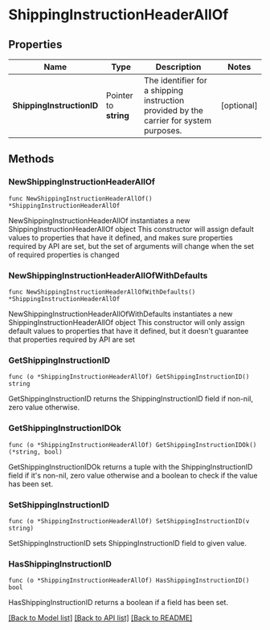 # ShippingInstructionHeaderAllOf

## Properties

Name | Type | Description | Notes
------------ | ------------- | ------------- | -------------
**ShippingInstructionID** | Pointer to **string** | The identifier for a shipping instruction provided by the carrier for system purposes.  | [optional] 

## Methods

### NewShippingInstructionHeaderAllOf

`func NewShippingInstructionHeaderAllOf() *ShippingInstructionHeaderAllOf`

NewShippingInstructionHeaderAllOf instantiates a new ShippingInstructionHeaderAllOf object
This constructor will assign default values to properties that have it defined,
and makes sure properties required by API are set, but the set of arguments
will change when the set of required properties is changed

### NewShippingInstructionHeaderAllOfWithDefaults

`func NewShippingInstructionHeaderAllOfWithDefaults() *ShippingInstructionHeaderAllOf`

NewShippingInstructionHeaderAllOfWithDefaults instantiates a new ShippingInstructionHeaderAllOf object
This constructor will only assign default values to properties that have it defined,
but it doesn't guarantee that properties required by API are set

### GetShippingInstructionID

`func (o *ShippingInstructionHeaderAllOf) GetShippingInstructionID() string`

GetShippingInstructionID returns the ShippingInstructionID field if non-nil, zero value otherwise.

### GetShippingInstructionIDOk

`func (o *ShippingInstructionHeaderAllOf) GetShippingInstructionIDOk() (*string, bool)`

GetShippingInstructionIDOk returns a tuple with the ShippingInstructionID field if it's non-nil, zero value otherwise
and a boolean to check if the value has been set.

### SetShippingInstructionID

`func (o *ShippingInstructionHeaderAllOf) SetShippingInstructionID(v string)`

SetShippingInstructionID sets ShippingInstructionID field to given value.

### HasShippingInstructionID

`func (o *ShippingInstructionHeaderAllOf) HasShippingInstructionID() bool`

HasShippingInstructionID returns a boolean if a field has been set.


[[Back to Model list]](../README.md#documentation-for-models) [[Back to API list]](../README.md#documentation-for-api-endpoints) [[Back to README]](../README.md)


